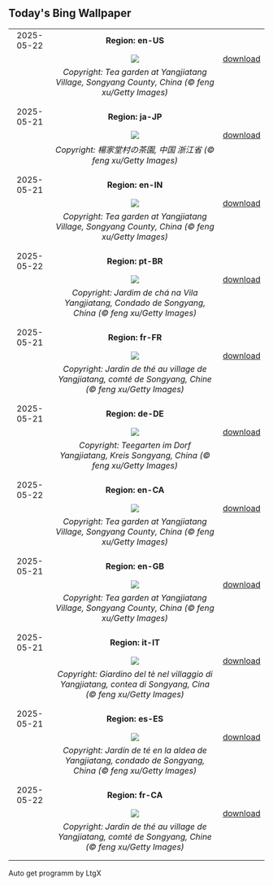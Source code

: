 ## Today's Bing Wallpaper
|      |      |      |
| :----: | :----: | :----: |
|2025-05-22|**Region: en-US**||
||![](https://www.bing.com/th?id=OHR.SongyangTeaGarden_EN-US3919106941_UHD.jpg&pid=hp&w=1152&h=648&rs=1&c=4)| [download](https://www.bing.com/th?id=OHR.SongyangTeaGarden_EN-US3919106941_UHD.jpg)|
||*Copyright: Tea garden at Yangjiatang Village, Songyang County, China (© feng xu/Getty Images)*
||
|||
|2025-05-21|**Region: ja-JP**||
||![](https://www.bing.com/th?id=OHR.SongyangTeaGarden_JA-JP8102249895_UHD.jpg&pid=hp&w=1152&h=648&rs=1&c=4)| [download](https://www.bing.com/th?id=OHR.SongyangTeaGarden_JA-JP8102249895_UHD.jpg)|
||*Copyright: 楊家堂村の茶園, 中国 浙江省 (© feng xu/Getty Images)*
||
|||
|2025-05-21|**Region: en-IN**||
||![](https://www.bing.com/th?id=OHR.SongyangTeaGarden_EN-IN6965632313_UHD.jpg&pid=hp&w=1152&h=648&rs=1&c=4)| [download](https://www.bing.com/th?id=OHR.SongyangTeaGarden_EN-IN6965632313_UHD.jpg)|
||*Copyright: Tea garden at Yangjiatang Village, Songyang County, China (© feng xu/Getty Images)*
||
|||
|2025-05-22|**Region: pt-BR**||
||![](https://www.bing.com/th?id=OHR.SongyangTeaGarden_PT-BR1905535535_UHD.jpg&pid=hp&w=1152&h=648&rs=1&c=4)| [download](https://www.bing.com/th?id=OHR.SongyangTeaGarden_PT-BR1905535535_UHD.jpg)|
||*Copyright: Jardim de chá na Vila Yangjiatang, Condado de Songyang, China (© feng xu/Getty Images)*
||
|||
|2025-05-21|**Region: fr-FR**||
||![](https://www.bing.com/th?id=OHR.SongyangTeaGarden_FR-FR7139710446_UHD.jpg&pid=hp&w=1152&h=648&rs=1&c=4)| [download](https://www.bing.com/th?id=OHR.SongyangTeaGarden_FR-FR7139710446_UHD.jpg)|
||*Copyright: Jardin de thé au village de Yangjiatang, comté de Songyang, Chine (© feng xu/Getty Images)*
||
|||
|2025-05-21|**Region: de-DE**||
||![](https://www.bing.com/th?id=OHR.SongyangTeaGarden_DE-DE9062718883_UHD.jpg&pid=hp&w=1152&h=648&rs=1&c=4)| [download](https://www.bing.com/th?id=OHR.SongyangTeaGarden_DE-DE9062718883_UHD.jpg)|
||*Copyright: Teegarten im Dorf Yangjiatang, Kreis Songyang, China (© feng xu/Getty Images)*
||
|||
|2025-05-22|**Region: en-CA**||
||![](https://www.bing.com/th?id=OHR.SongyangTeaGarden_EN-CA2173988979_UHD.jpg&pid=hp&w=1152&h=648&rs=1&c=4)| [download](https://www.bing.com/th?id=OHR.SongyangTeaGarden_EN-CA2173988979_UHD.jpg)|
||*Copyright: Tea garden at Yangjiatang Village, Songyang County, China (© feng xu/Getty Images)*
||
|||
|2025-05-21|**Region: en-GB**||
||![](https://www.bing.com/th?id=OHR.SongyangTeaGarden_EN-GB1249285284_UHD.jpg&pid=hp&w=1152&h=648&rs=1&c=4)| [download](https://www.bing.com/th?id=OHR.SongyangTeaGarden_EN-GB1249285284_UHD.jpg)|
||*Copyright: Tea garden at Yangjiatang Village, Songyang County, China (© feng xu/Getty Images)*
||
|||
|2025-05-21|**Region: it-IT**||
||![](https://www.bing.com/th?id=OHR.SongyangTeaGarden_IT-IT7668449954_UHD.jpg&pid=hp&w=1152&h=648&rs=1&c=4)| [download](https://www.bing.com/th?id=OHR.SongyangTeaGarden_IT-IT7668449954_UHD.jpg)|
||*Copyright: Giardino del tè nel villaggio di Yangjiatang, contea di Songyang, Cina (© feng xu/Getty Images)*
||
|||
|2025-05-21|**Region: es-ES**||
||![](https://www.bing.com/th?id=OHR.SongyangTeaGarden_ES-ES6785967738_UHD.jpg&pid=hp&w=1152&h=648&rs=1&c=4)| [download](https://www.bing.com/th?id=OHR.SongyangTeaGarden_ES-ES6785967738_UHD.jpg)|
||*Copyright: Jardín de té en la aldea de Yangjiatang, condado de Songyang, China (© feng xu/Getty Images)*
||
|||
|2025-05-22|**Region: fr-CA**||
||![](https://www.bing.com/th?id=OHR.SongyangTeaGarden_FR-CA2527567665_UHD.jpg&pid=hp&w=1152&h=648&rs=1&c=4)| [download](https://www.bing.com/th?id=OHR.SongyangTeaGarden_FR-CA2527567665_UHD.jpg)|
||*Copyright: Jardin de thé au village de Yangjiatang, comté de Songyang, Chine (© feng xu/Getty Images)*
||
|||

Auto get programm by LtgX

